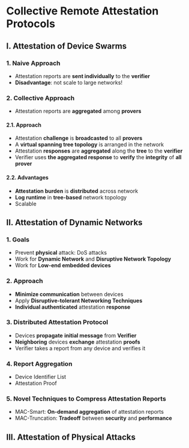 # Collective Remote Attestation Protocols

## I. Attestation of Device Swarms

### 1. Naive Approach

- Attestation reports are **sent individually** to the **verifier**
- **Disadvantage**: not scale to large networks!

### 2. Collective Approach

- Attestation reports are **aggregated** among **provers**

#### 2.1. Approach

- Attestation **challenge** is **broadcasted** to all **provers**
- A **virtual spanning tree topology** is arranged in the network
- Attestation **responses** are **aggregated**  along the **tree** to the **verifier**
- Verifier uses **the aggregated response** to **verify** the **integrity** of **all prover** 

#### 2.2. Advantages

- **Attestation burden** is **distributed** across network
- **Log runtime** in **tree-based** network topology
- Scalable

## II. Attestation of Dynamic Networks

### 1. Goals

- Prevent **physical** attack: DoS attacks
- Work for **Dynamic Network** and **Disruptive Network Topology**
- Work for **Low-end embedded devices**

### 2. Approach

- **Minimize communication** between devices
- Apply **Disruptive-tolerant Networking Techniques**
- **Individual authenticated** attestation **response**

### 3. Distributed Attestation Protocol

- Devices **propagate** **initial message** from **Verifier**
- **Neighboring** devices **exchange** attestation **proofs**
- Verifier takes a report from any device and verifies it

### 4. Report Aggregation

- Device Identifier List
- Attestation Proof

### 5. Novel Techniques to Compress Attestation Reports

- MAC-Smart: **On-demand aggregation** of attestation reports
- MAC-Truncation: **Tradeoff** between **security** and **performance**

## III. Attestation of Physical Attacks

